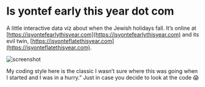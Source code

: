 # Is yontef early this year dot com

A little interactive data viz about when the Jewish holidays fall. It’s online at [https://isyontefearlythisyear.com](https://isyontefearlythisyear.com) and its evil twin, [https://isyonteflatethisyear.com](https://isyonteflatethisyear.com).

![screenshot](https://isyontefearlythisyear.com/screenshot2-1.png)

My coding style here is the classic I wasn’t sure where this was going when I started and I was in a hurry.” Just in case you decide to look at the code 😱
